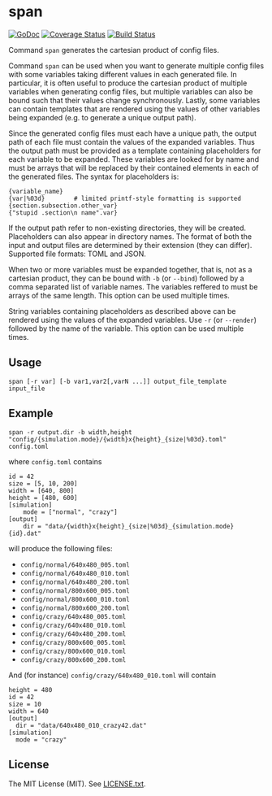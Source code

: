 # span

[![GoDoc](https://godoc.org/github.com/simleb/span?status.svg)](http://godoc.org/github.com/simleb/span)
[![Coverage Status](https://img.shields.io/coveralls/simleb/span.svg)](https://coveralls.io/r/simleb/span)
[![Build Status](https://drone.io/github.com/simleb/span/status.png)](https://drone.io/github.com/simleb/span/latest)

Command `span` generates the cartesian product of config files.

Command `span` can be used when you want to generate multiple config files
with some variables taking different values in each generated file.
In particular, it is often useful to produce the cartesian product of
multiple variables when generating config files, but multiple variables
can also be bound such that their values change synchronously. Lastly,
some variables can contain templates that are rendered using the values
of other variables being expanded (e.g. to generate a unique output path).

Since the generated config files must each have a unique path, the output
path of each file must contain the values of the expanded variables.
Thus the output path must be provided as a template containing placeholders
for each variable to be expanded. These variables are looked for by name
and must be arrays that will be replaced by their contained elements
in each of the generated files. The syntax for placeholders is:

	{variable_name}
	{var|%03d}        # limited printf-style formatting is supported
	{section.subsection.other_var}
	{"stupid .section\n name".var}

If the output path refer to non-existing directories, they will be created.
Placeholders can also appear in directory names. The format of both the input
and output files are determined by their extension (they can differ).
Supported file formats: TOML and JSON.

When two or more variables must be expanded together, that is, not as a
cartesian product, they can be bound with `-b` (or `--bind`) followed by a
comma separated list of variable names. The variables reffered to must
be arrays of the same length. This option can be used multiple times.

String variables containing placeholders as described above can be rendered
using the values of the expanded variables. Use `-r` (or `--render`) followed
by the name of the variable. This option can be used multiple times.

## Usage

	span [-r var] [-b var1,var2[,varN ...]] output_file_template input_file

## Example

	span -r output.dir -b width,height "config/{simulation.mode}/{width}x{height}_{size|%03d}.toml" config.toml

where `config.toml` contains

	id = 42
	size = [5, 10, 200]
	width = [640, 800]
	height = [480, 600]
	[simulation]
		mode = ["normal", "crazy"]
	[output]
		dir = "data/{width}x{height}_{size|%03d}_{simulation.mode}{id}.dat"

will produce the following files:

- `config/normal/640x480_005.toml`
- `config/normal/640x480_010.toml`
- `config/normal/640x480_200.toml`
- `config/normal/800x600_005.toml`
- `config/normal/800x600_010.toml`
- `config/normal/800x600_200.toml`
- `config/crazy/640x480_005.toml`
- `config/crazy/640x480_010.toml`
- `config/crazy/640x480_200.toml`
- `config/crazy/800x600_005.toml`
- `config/crazy/800x600_010.toml`
- `config/crazy/800x600_200.toml`

And (for instance) `config/crazy/640x480_010.toml` will contain

	height = 480
	id = 42
	size = 10
	width = 640
	[output]
	  dir = "data/640x480_010_crazy42.dat"
	[simulation]
	  mode = "crazy"

## License

The MIT License (MIT). See [LICENSE.txt](LICENSE.txt).
